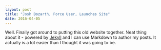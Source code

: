 ```yaml
---
layout: post
title: "Josh Bozarth, Force User, Launches Site"
date: 2016-04-05
---
```


Well. Finally got around to putting this old website together. Neat thing about it - powered by [Jekyll](http://jekyllrb.com) and I can use Markdown to author my posts. It actually is a lot easier than I thought it was going to be.
